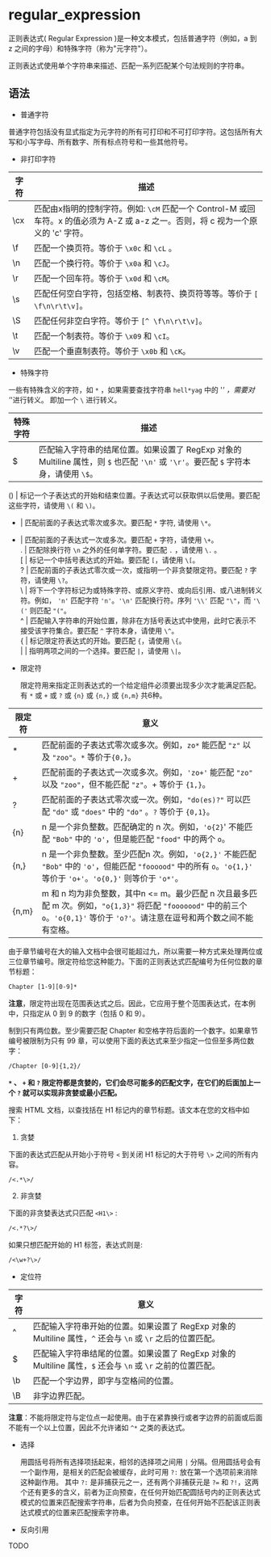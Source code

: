# regular_expression  

正则表达式( Regular Expression )是一种文本模式，包括普通字符（例如，a 到 z 之间的字母）和特殊字符（称为"元字符"）。  

正则表达式使用单个字符串来描述、匹配一系列匹配某个句法规则的字符串。  

## 语法  

- 普通字符  

普通字符包括没有显式指定为元字符的所有可打印和不可打印字符。这包括所有大写和小写字母、所有数字、所有标点符号和一些其他符号。  

- 非打印字符  

字符 | 描述  
---|---  
\cx | 匹配由x指明的控制字符。例如: `\cM` 匹配一个 Control-M 或回车符。x 的值必须为 A-Z 或 a-z 之一。否则，将 c 视为一个原义的 'c' 字符。  
\f | 匹配一个换页符。等价于 `\x0c` 和 `\cL` 。  
\n | 匹配一个换行符。等价于 `\x0a` 和 `\cJ`。  
\r | 匹配一个回车符。等价于 `\x0d` 和 `\cM`。  
\s | 匹配任何空白字符，包括空格、制表符、换页符等等。等价于 `[ \f\n\r\t\v]`。  
\S | 匹配任何非空白字符。等价于 `[^ \f\n\r\t\v]`。  
\t | 匹配一个制表符。等价于 `\x09` 和 `\cI`。  
\v | 匹配一个垂直制表符。等价于 `\x0b` 和 `\cK`。  

- 特殊字符  

一些有特殊含义的字符，如 `*` ，如果需要查找字符串 `hell*yag` 中的 '*' ，需要对 '*'进行转义。 即加一个 `\` 进行转义。  

特殊字符 | 描述  
---|---  
$ | 匹配输入字符串的结尾位置。如果设置了 RegExp 对象的 Multiline 属性，则 `$` 也匹配 `'\n'` 或 `'\r'`。要匹配 `$` 字符本身，请使用 `\$`。  

() | 标记一个子表达式的开始和结束位置。子表达式可以获取供以后使用。要匹配这些字符，请使用 `\(` 和 `\)`。  
* | 匹配前面的子表达式零次或多次。要匹配 `*` 字符, 请使用 `\*`。  
+ | 匹配前面的子表达式一次或多次。要匹配 ```+``` 字符，请使用 ```\+```。  
. | 匹配除换行符 ```\n``` 之外的任何单字符。要匹配 ```.``` ，请使用 ```\.``` 。  
[ | 标记一个中括号表达式的开始。要匹配 ```[```，请使用 ```\[```。  
? | 匹配前面的子表达式零次或一次，或指明一个非贪婪限定符。要匹配 ```?``` 字符，请使用 ```\?```。  
\ | 将下一个字符标记为或特殊字符、或原义字符、或向后引用、或八进制转义符。例如， ```'n'``` 匹配字符 ```'n'```。```'\n'``` 匹配换行符。序列 ```'\\'``` 匹配 ```"\"```，而 ```'\('``` 则匹配 ```"("```。  
^ | 匹配输入字符串的开始位置，除非在方括号表达式中使用，此时它表示不接受该字符集合。要匹配 ```^``` 字符本身，请使用 ```\^```。  
{ | 标记限定符表达式的开始。要匹配 ```{```，请使用 ```\{```。  
\| | 指明两项之间的一个选择。要匹配 ```|```，请使用 ```\|```。  

- 限定符  

    限定符用来指定正则表达式的一个给定组件必须要出现多少次才能满足匹配。有 ```*``` 或 ```+``` 或 ```?``` 或 ```{n}``` 或 ```{n,}``` 或 ```{n,m}``` 共6种。  

限定符 | 意义  
---|---  
* | 匹配前面的子表达式零次或多次。例如，```zo*``` 能匹配 ```"z"``` 以及 ```"zoo"```。```*``` 等价于```{0,}```。  
+ | 匹配前面的子表达式一次或多次。例如，```'zo+'``` 能匹配 ```"zo"``` 以及 ```"zoo"```，但不能匹配 ```"z"```。+ 等价于 ```{1,}```。  
? | 匹配前面的子表达式零次或一次。例如，```"do(es)?"``` 可以匹配 ```"do"``` 或 ```"does"``` 中的 ```"do"``` 。```?``` 等价于 ```{0,1}```。  
{n} | n 是一个非负整数。匹配确定的 n 次。例如，```'o{2}```' 不能匹配 ```"Bob"``` 中的 ```'o'```，但是能匹配 ```"food"``` 中的两个 ```o```。  
{n,} | n 是一个非负整数。至少匹配n 次。例如，```'o{2,}'``` 不能匹配 ```"Bob"``` 中的 ```'o'```，但能匹配 ```"foooood"``` 中的所有 ```o```。```'o{1,}'``` 等价于 ```'o+'```。```'o{0,}'``` 则等价于 ```'o*'```。  
{n,m} | m 和 n 均为非负整数，其中n <= m。最少匹配 n 次且最多匹配 m 次。例如，```"o{1,3}"``` 将匹配 ```"fooooood"``` 中的前三个 ```o```。```'o{0,1}'``` 等价于 ```'o?'```。请注意在逗号和两个数之间不能有空格。

由于章节编号在大的输入文档中会很可能超过九，所以需要一种方式来处理两位或三位章节编号。限定符给您这种能力。下面的正则表达式匹配编号为任何位数的章节标题：

```txt
Chapter [1-9][0-9]*
```

**注意**，限定符出现在范围表达式之后。因此，它应用于整个范围表达式，在本例中，只指定从 0 到 9 的数字（包括 0 和 9）。  

制到只有两位数。至少需要匹配 Chapter 和空格字符后面的一个数字。如果章节编号被限制为只有 99 章，可以使用下面的表达式来至少指定一位但至多两位数字：  

```txt
/Chapter [0-9]{1,2}/
```

**```*``` 、 ```+``` 和 ```?``` 限定符都是贪婪的，它们会尽可能多的匹配文字，在它们的后面加上一个 ```?``` 就可以实现非贪婪或最小匹配。**

搜索 HTML 文档，以查找括在 H1 标记内的章节标题。该文本在您的文档中如下：

1. 贪婪

下面的表达式匹配从开始小于符号 ```<``` 到关闭 H1 标记的大于符号 ```\>``` 之间的所有内容。

```txt
/<.*\>/
```

2. 非贪婪

下面的非贪婪表达式只匹配 ```<H1\>``` : 

```txt
/<.*?\>/
```

如果只想匹配开始的 H1 标签，表达式则是:

```txt
/<\w+?\>/
```

- 定位符

字符 | 意义  
---|---
^ | 匹配输入字符串开始的位置。如果设置了 RegExp 对象的 Multiline 属性，`^` 还会与 `\n` 或 `\r` 之后的位置匹配。  
$ | 匹配输入字符串结尾的位置。如果设置了 RegExp 对象的 Multiline 属性，`$` 还会与 `\n` 或 `\r` 之前的位置匹配。  
\b | 匹配一个字边界，即字与空格间的位置。  
\B | 非字边界匹配。  

**注意**：不能将限定符与定位点一起使用。由于在紧靠换行或者字边界的前面或后面不能有一个以上位置，因此不允许诸如 `^*` 之类的表达式。

- 选择  

    用圆括号将所有选择项括起来，相邻的选择项之间用 `|` 分隔。但用圆括号会有一个副作用，是相关的匹配会被缓存，此时可用 `?:` 放在第一个选项前来消除这种副作用。
    其中 `?:` 是非捕获元之一，还有两个非捕获元是 `?=` 和 `?!`，这两个还有更多的含义，前者为正向预查，在任何开始匹配圆括号内的正则表达式模式的位置来匹配搜索字符串，后者为负向预查，在任何开始不匹配该正则表达式模式的位置来匹配搜索字符串。  

- 反向引用  

TODO
